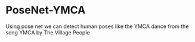 # PoseNet-YMCA
Using pose net we can detect human poses like the YMCA dance from the song YMCA by The Village People
